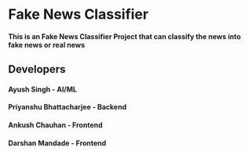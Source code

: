 # Fake News Classifier

#### This is an Fake News Classifier Project that can classify the news into fake news or real news

## Developers

#### Ayush Singh - AI/ML

#### Priyanshu Bhattacharjee - Backend

#### Ankush Chauhan - Frontend

#### Darshan Mandade - Frontend

